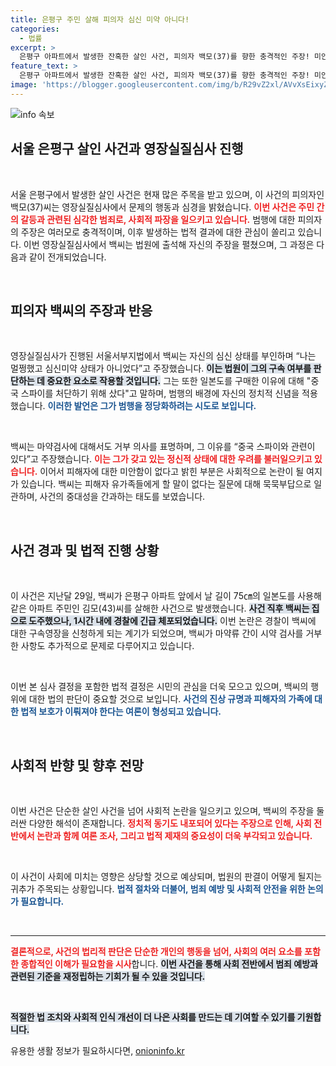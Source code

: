 ```yaml
---
title: 은평구 주민 살해 피의자 심신 미약 아니다!
categories:
  - 법률
excerpt: >
  은평구 아파트에서 발생한 잔혹한 살인 사건, 피의자 백모(37)를 향한 충격적인 주장! 미안함 없다는 그가 말한 범행 이유는? 클릭해 진실을 파헤쳐 보세요!
feature_text: >
  은평구 아파트에서 발생한 잔혹한 살인 사건, 피의자 백모(37)를 향한 충격적인 주장! 미안함 없다는 그가 말한 범행 이유는? 클릭해 진실을 파헤쳐 보세요!
image: 'https://blogger.googleusercontent.com/img/b/R29vZ2xl/AVvXsEixyZcFfHzMRdzZMjFBmAUKJYCLCGyLL1o632UiGVXcaFdKo_bkvkuCioo0uUKlGfBVcT3P84aROyZIXSBEx3Aw5nCQ3pTgDom1WDC4m8eifvWiAmWEEVb4x6G_l8C0QH225ldMjyaFvpxGEBGNO37VmDTDMHGhJPq73UglMfDca1-0aw/s1600/blogspot.png'
---
```


<p><img src="https://blogger.googleusercontent.com/img/b/R29vZ2xl/AVvXsEixyZcFfHzMRdzZMjFBmAUKJYCLCGyLL1o632UiGVXcaFdKo_bkvkuCioo0uUKlGfBVcT3P84aROyZIXSBEx3Aw5nCQ3pTgDom1WDC4m8eifvWiAmWEEVb4x6G_l8C0QH225ldMjyaFvpxGEBGNO37VmDTDMHGhJPq73UglMfDca1-0aw/s1600/blogspot.png" alt="info 속보" /></p>

<h2 data-ke-size="size26">서울 은평구 살인 사건과 영장실질심사 진행</h2>

<p data-ke-size="size16">&nbsp;</p>

<p>서울 은평구에서 발생한 살인 사건은 현재 많은 주목을 받고 있으며, 이 사건의 피의자인 백모(37)씨는 영장실질심사에서 문제의 행동과 심경을 밝혔습니다. <b><span style="color: #ee2323;">이번 사건은 주민 간의 갈등과 관련된 심각한 범죄로, 사회적 파장을 일으키고 있습니다.</span></b> 범행에 대한 피의자의 주장은 여러모로 충격적이며, 이후 발생하는 법적 결과에 대한 관심이 쏠리고 있습니다. 이번 영장실질심사에서 백씨는 법원에 출석해 자신의 주장을 펼쳤으며, 그 과정은 다음과 같이 전개되었습니다.</p>

<p data-ke-size="size16">&nbsp;</p>

<h2 data-ke-size="size26">피의자 백씨의 주장과 반응</h2>

<p data-ke-size="size16">&nbsp;</p>

<p>영장실질심사가 진행된 서울서부지법에서 백씨는 자신의 심신 상태를 부인하며 “나는 멀쩡했고 심신미약 상태가 아니었다”고 주장했습니다. <b><span style="background-color: #21538527;">이는 법원이 그의 구속 여부를 판단하는 데 중요한 요소로 작용할 것입니다.</span></b> 그는 또한 일본도를 구매한 이유에 대해 "중국 스파이를 처단하기 위해 샀다"고 말하며, 범행의 배경에 자신의 정치적 신념을 적용했습니다. <b><span style="color: #1a5490;">이러한 발언은 그가 범행을 정당화하려는 시도로 보입니다.</span></b> </p>

<p data-ke-size="size16">&nbsp;</p>

<p>백씨는 마약검사에 대해서도 거부 의사를 표명하며, 그 이유를 “중국 스파이와 관련이 있다”고 주장했습니다. <b><span style="color: #ee2323;">이는 그가 갖고 있는 정신적 상태에 대한 우려를 불러일으키고 있습니다.</span></b> 이어서 피해자에 대한 미안함이 없다고 밝힌 부분은 사회적으로 논란이 될 여지가 있습니다. 백씨는 피해자 유가족들에게 할 말이 없다는 질문에 대해 묵묵부답으로 일관하며, 사건의 중대성을 간과하는 태도를 보였습니다.</p>

<p data-ke-size="size16">&nbsp;</p>

<h2 data-ke-size="size26">사건 경과 및 법적 진행 상황</h2>

<p data-ke-size="size16">&nbsp;</p>

<p>이 사건은 지난달 29일, 백씨가 은평구 아파트 앞에서 날 길이 75㎝의 일본도를 사용해 같은 아파트 주민인 김모(43)씨를 살해한 사건으로 발생했습니다. <b><span style="background-color: #21538527;">사건 직후 백씨는 집으로 도주했으나, 1시간 내에 경찰에 긴급 체포되었습니다.</span></b> 이번 논란은 경찰이 백씨에 대한 구속영장을 신청하게 되는 계기가 되었으며, 백씨가 마약류 간이 시약 검사를 거부한 사항도 추가적으로 문제로 다루어지고 있습니다.</p>

<p data-ke-size="size16">&nbsp;</p>

<p>이번 본 심사 결정을 포함한 법적 결정은 시민의 관심을 더욱 모으고 있으며, 백씨의 행위에 대한 법의 판단이 중요할 것으로 보입니다. <b><span style="color: #1a5490;">사건의 진상 규명과 피해자의 가족에 대한 법적 보호가 이뤄져야 한다는 여론이 형성되고 있습니다.</span></b></p>

<p data-ke-size="size16">&nbsp;</p>

<h2 data-ke-size="size26">사회적 반향 및 향후 전망</h2>

<p data-ke-size="size16">&nbsp;</p>

<p>이번 사건은 단순한 살인 사건을 넘어 사회적 논란을 일으키고 있으며, 백씨의 주장을 둘러싼 다양한 해석이 존재합니다. <b><span style="color: #ee2323;">정치적 동기도 내포되어 있다는 주장으로 인해, 사회 전반에서 논란과 함께 여론 조사, 그리고 법적 제재의 중요성이 더욱 부각되고 있습니다.</span></b> </p>

<p data-ke-size="size16">&nbsp;</p>

<p>이 사건이 사회에 미치는 영향은 상당할 것으로 예상되며, 법원의 판결이 어떻게 될지는 귀추가 주목되는 상황입니다. <b><span style="color: #1a5490;">법적 절차와 더불어, 범죄 예방 및 사회적 안전을 위한 논의가 필요합니다.</span></b> </p>

<p data-ke-size="size16">&nbsp;</p>

<hr />

<p><b><span style="color: #ee2323;">결론적으로, 사건의 법리적 판단은 단순한 개인의 행동을 넘어, 사회의 여러 요소를 포함한 종합적인 이해가 필요함을 시사</span></b>합니다. <b><span style="background-color: #21538527;">이번 사건을 통해 사회 전반에서 범죄 예방과 관련된 기준을 재정립하는 기회가 될 수 있을 것입니다.</span></b> </p>

<p data-ke-size="size16">&nbsp;</p>

<p><b><span style="background-color: #21538527;">적절한 법 조치와 사회적 인식 개선이 더 나은 사회를 만드는 데 기여할 수 있기를 기원합니다.</span></b></p>
유용한 생활 정보가 필요하시다면, <a href="https://onioninfo.kr" rel="dofollow">onioninfo.kr</a>


